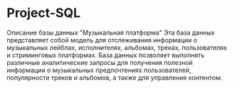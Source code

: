 # Project-SQL

Описание базы данных "Музыкальная платформа"
Эта база данных представляет собой модель для отслеживания информации о музыкальных лейблах, исполнителях, альбомах, треках, пользователях и стриминговых платформах. База данных позволяет выполнять различные аналитические запросы для получения полезной информации о музыкальных предпочтениях пользователей, популярности треков и альбомов, а также для управления контентом.
